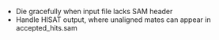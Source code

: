 * Die gracefully when input file lacks SAM header
* Handle HISAT output, where unaligned mates can appear in accepted_hits.sam

